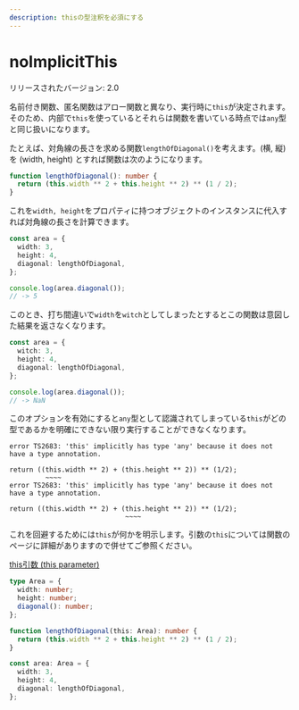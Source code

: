 ```yaml
---
description: thisの型注釈を必須にする
---
```


# noImplicitThis

リリースされたバージョン: 2.0

名前付き関数、匿名関数はアロー関数と異なり、実行時に`this`が決定されます。そのため、内部で`this`を使っているとそれらは関数を書いている時点では`any`型と同じ扱いになります。

たとえば、対角線の長さを求める関数`lengthOfDiagonal()`を考えます。(横, 縦)を (width, height) とすれば関数は次のようになります。

```typescript
function lengthOfDiagonal(): number {
  return (this.width ** 2 + this.height ** 2) ** (1 / 2);
}
```

これを`width, height`をプロパティに持つオブジェクトのインスタンスに代入すれば対角線の長さを計算できます。

```typescript
const area = {
  width: 3,
  height: 4,
  diagonal: lengthOfDiagonal,
};

console.log(area.diagonal());
// -> 5
```

このとき、打ち間違いで`width`を`witch`としてしまったとするとこの関数は意図した結果を返さなくなります。

```typescript
const area = {
  witch: 3,
  height: 4,
  diagonal: lengthOfDiagonal,
};

console.log(area.diagonal());
// -> NaN
```

このオプションを有効にすると`any`型として認識されてしまっている`this`がどの型であるかを明確にできない限り実行することができなくなります。

```text
error TS2683: 'this' implicitly has type 'any' because it does not have a type annotation.

return ((this.width ** 2) + (this.height ** 2)) ** (1/2);
         ~~~~
error TS2683: 'this' implicitly has type 'any' because it does not have a type annotation.

return ((this.width ** 2) + (this.height ** 2)) ** (1/2);
                             ~~~~
```

これを回避するためには`this`が何かを明示します。引数の`this`については関数のページに詳細がありますので併せてご参照ください。

[this引数 (this parameter)](../functions/this-parameters.md)

```typescript
type Area = {
  width: number;
  height: number;
  diagonal(): number;
};

function lengthOfDiagonal(this: Area): number {
  return (this.width ** 2 + this.height ** 2) ** (1 / 2);
}

const area: Area = {
  width: 3,
  height: 4,
  diagonal: lengthOfDiagonal,
};
```
